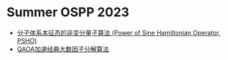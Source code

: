 # Summer OSPP 2023

- [分子体系本征态的非变分量子算法 (Power of Sine Hamiltonian Operator, PSHO)](./2349a0462/readme.ipynb)
- [QAOA加速经典大数因子分解算法](./2349a0563/2349a0563-project-report.md)

